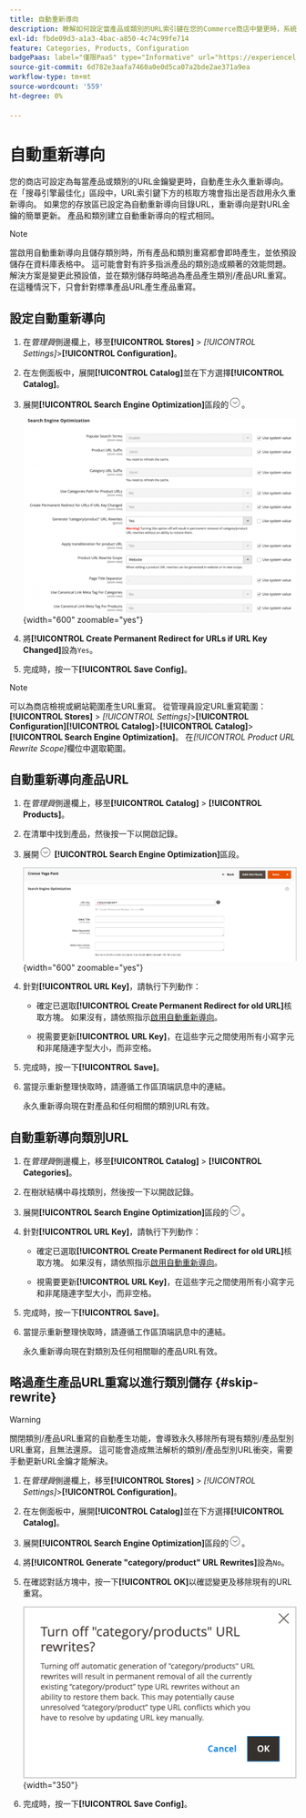 ```yaml
---
title: 自動重新導向
description: 瞭解如何設定當產品或類別的URL索引鍵在您的Commerce商店中變更時，系統會產生自動重新導向。
exl-id: fbde09d3-a1a3-4bac-a850-4c74c99fe714
feature: Categories, Products, Configuration
badgePaas: label="僅限PaaS" type="Informative" url="https://experienceleague.adobe.com/zh-hant/docs/commerce/user-guides/product-solutions" tooltip="僅適用於雲端專案(Adobe管理的PaaS基礎結構)和內部部署專案的Adobe Commerce 。"
source-git-commit: 6d782e3aafa7460a0e0d5ca07a2bde2ae371a9ea
workflow-type: tm+mt
source-wordcount: '559'
ht-degree: 0%

---
```


# 自動重新導向

您的商店可設定為每當產品或類別的URL金鑰變更時，自動產生永久重新導向。 在「搜尋引擎最佳化」區段中，URL索引鍵下方的核取方塊會指出是否啟用永久重新導向。 如果您的存放區已設定為自動重新導向目錄URL，重新導向是對URL金鑰的簡單更新。 產品和類別建立自動重新導向的程式相同。

>[!NOTE]
>
>當啟用自動重新導向且儲存類別時，所有產品和類別重寫都會即時產生，並依預設儲存在資料庫表格中。 這可能會對有許多指派產品的類別造成顯著的效能問題。 解決方案是變更此預設值，並在類別儲存時略過為產品產生類別/產品URL重寫。 在這種情況下，只會針對標準產品URL產生產品重寫。

## 設定自動重新導向

1. 在&#x200B;_管理員_&#x200B;側邊欄上，移至&#x200B;**[!UICONTROL Stores]** > _[!UICONTROL Settings]_>**[!UICONTROL Configuration]**。

1. 在左側面板中，展開&#x200B;**[!UICONTROL Catalog]**&#x200B;並在下方選擇&#x200B;**[!UICONTROL Catalog]**。

1. 展開&#x200B;**[!UICONTROL Search Engine Optimization]**&#x200B;區段的![擴充選擇器](../assets/icon-display-expand.png)。

   ![目錄組態 — 搜尋引擎最佳化](../configuration-reference/catalog/assets/catalog-search-engine-optimization.png){width="600" zoomable="yes"}

1. 將&#x200B;**[!UICONTROL Create Permanent Redirect for URLs if URL Key Changed]**&#x200B;設為`Yes`。

1. 完成時，按一下&#x200B;**[!UICONTROL Save Config]**。


>[!NOTE]
>
> 可以為商店檢視或網站範圍產生URL重寫。 從管理員設定URL重寫範圍： **[!UICONTROL Stores]** > _[!UICONTROL Settings]_>**[!UICONTROL Configuration]**&#x200B;**[!UICONTROL Catalog]**>**[!UICONTROL Catalog]**>**[!UICONTROL Search Engine Optimization]**。 在&#x200B;_[!UICONTROL Product URL Rewrite Scope]_&#x200B;欄位中選取範圍。

## 自動重新導向產品URL

1. 在&#x200B;_管理員_&#x200B;側邊欄上，移至&#x200B;**[!UICONTROL Catalog]** > **[!UICONTROL Products]**。

1. 在清單中找到產品，然後按一下以開啟記錄。

1. 展開![展開選擇器](../assets/icon-display-expand.png) **[!UICONTROL Search Engine Optimization]**&#x200B;區段。

   ![產品搜尋引擎最佳化 — 永久重新導向](./assets/product-search-engine-optimization-create-permanent-redirect.png){width="600" zoomable="yes"}

1. 針對&#x200B;**[!UICONTROL URL Key]**，請執行下列動作：

   - 確定已選取&#x200B;**[!UICONTROL Create Permanent Redirect for old URL]**&#x200B;核取方塊。 如果沒有，請依照指示[啟用自動重新導向](url-rewrite.md#configure-url-rewrites)。

   - 視需要更新&#x200B;**[!UICONTROL URL Key]**，在這些字元之間使用所有小寫字元和非尾隨連字型大小，而非空格。

1. 完成時，按一下&#x200B;**[!UICONTROL Save]**。

1. 當提示重新整理快取時，請遵循工作區頂端訊息中的連結。

   永久重新導向現在對產品和任何相關的類別URL有效。

## 自動重新導向類別URL

1. 在&#x200B;_管理員_&#x200B;側邊欄上，移至&#x200B;**[!UICONTROL Catalog]** > **[!UICONTROL Categories]**。

1. 在樹狀結構中尋找類別，然後按一下以開啟記錄。

1. 展開&#x200B;**[!UICONTROL Search Engine Optimization]**&#x200B;區段的![擴充選擇器](../assets/icon-display-expand.png)。

1. 針對&#x200B;**[!UICONTROL URL Key]**，請執行下列動作：

   - 確定已選取&#x200B;**[!UICONTROL Create Permanent Redirect for old URL]**&#x200B;核取方塊。 如果沒有，請依照指示[啟用自動重新導向](url-rewrite.md#configure-url-rewrites)。

   - 視需要更新&#x200B;**[!UICONTROL URL Key]**，在這些字元之間使用所有小寫字元和非尾隨連字型大小，而非空格。

1. 完成時，按一下&#x200B;**[!UICONTROL Save]**。

1. 當提示重新整理快取時，請遵循工作區頂端訊息中的連結。

   永久重新導向現在對類別及任何相關聯的產品URL有效。

## 略過產生產品URL重寫以進行類別儲存 {#skip-rewrite}

>[!WARNING]
>
>關閉類別/產品URL重寫的自動產生功能，會導致永久移除所有現有類別/產品型別URL重寫，且無法還原。 這可能會造成無法解析的類別/產品型別URL衝突，需要手動更新URL金鑰才能解決。

1. 在&#x200B;_管理員_&#x200B;側邊欄上，移至&#x200B;**[!UICONTROL Stores]** > _[!UICONTROL Settings]_>**[!UICONTROL Configuration]**。

1. 在左側面板中，展開&#x200B;**[!UICONTROL Catalog]**&#x200B;並在下方選擇&#x200B;**[!UICONTROL Catalog]**。

1. 展開&#x200B;**[!UICONTROL Search Engine Optimization]**&#x200B;區段的![擴充選擇器](../assets/icon-display-expand.png)。

1. 將&#x200B;**[!UICONTROL Generate "category/product" URL Rewrites]**&#x200B;設為`No`。

1. 在確認對話方塊中，按一下&#x200B;**[!UICONTROL OK]**&#x200B;以確認變更及移除現有的URL重寫。

   ![關閉類別/產品URL重新寫入 — 確認](./assets/seo-rewrite-off.png){width="350"}

1. 完成時，按一下&#x200B;**[!UICONTROL Save Config]**。
